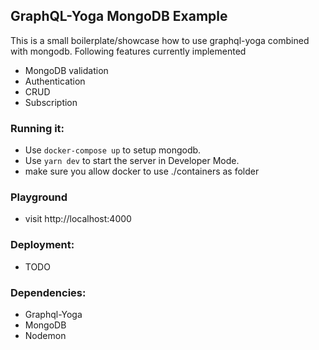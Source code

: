 ## GraphQL-Yoga MongoDB Example

This is a small boilerplate/showcase how to use graphql-yoga combined with mongodb. Following features currently implemented

* MongoDB validation
* Authentication
* CRUD
* Subscription

### Running it:

- Use `docker-compose up` to setup mongodb.
- Use `yarn dev` to start the server in Developer Mode.
- make sure you allow docker to use ./containers as folder

### Playground

- visit http://localhost:4000

### Deployment:

- TODO

### Dependencies:

- Graphql-Yoga
- MongoDB
- Nodemon


